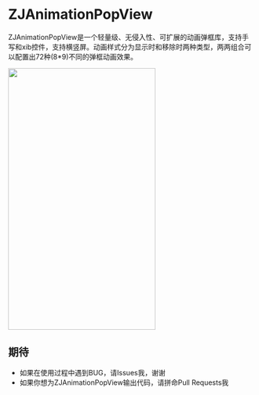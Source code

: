 # ZJAnimationPopView
ZJAnimationPopView是一个轻量级、无侵入性、可扩展的动画弹框库，支持手写和xib控件，支持横竖屏。动画样式分为显示时和移除时两种类型，两两组合可以配置出72种(8*9)不同的弹框动画效果。

<div align=left>
<img width="300" height="534" src="http://g.recordit.co/ILnIKxMSBN.gif"/>
</div>


## 期待
* 如果在使用过程中遇到BUG，请Issues我，谢谢
* 如果你想为ZJAnimationPopView输出代码，请拼命Pull Requests我

